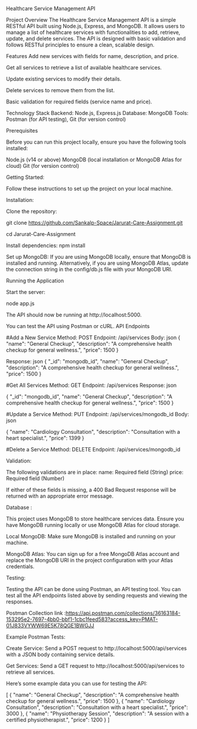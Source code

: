 Healthcare Service Management API


Project Overview
The Healthcare Service Management API is a simple RESTful API built using Node.js, Express, and MongoDB. It allows users to manage a list of healthcare services with functionalities to add, retrieve, update, and delete services. The API is designed with basic validation and follows RESTful principles to ensure a clean, scalable design.


Features
Add new services with fields for name, description, and price.

Get all services to retrieve a list of available healthcare services.

Update existing services to modify their details.

Delete services to remove them from the list.

Basic validation for required fields (service name and price).


Technology Stack
Backend: Node.js, Express.js
Database: MongoDB
Tools: Postman (for API testing), Git (for version control)

Prerequisites

Before you can run this project locally, ensure you have the following tools installed:

Node.js (v14 or above)
MongoDB (local installation or MongoDB Atlas for cloud)
Git (for version control)


Getting Started:

Follow these instructions to set up the project on your local machine.

Installation:

Clone the repository: 


git clone https://github.com/Sankalp-Space/Jarurat-Care-Assignment.git



cd Jarurat-Care-Assignment



Install dependencies:
npm install







Set up MongoDB:
If you are using MongoDB locally, ensure that MongoDB is installed and running. Alternatively, if you are using MongoDB Atlas, update the connection string in the config/db.js file with your MongoDB URI.





Running the Application

Start the server:

node app.js



The API should now be running at http://localhost:5000.



You can test the API using Postman or cURL.
API Endpoints

#Add a New Service
Method: POST
Endpoint: /api/services
Body:
json
{
  "name": "General Checkup",
  "description": "A comprehensive health checkup for general wellness.",
  "price": 1500
}

Response:
json
{
  "_id": "mongodb_id",
  "name": "General Checkup",
  "description": "A comprehensive health checkup for general wellness.",
  "price": 1500
}


#Get All Services
Method: GET
Endpoint: /api/services
Response:
json

  {
    "_id": "mongodb_id",
    "name": "General Checkup",
    "description": "A comprehensive health checkup for general wellness.",
    "price": 1500
  }

#Update a Service
Method: PUT
Endpoint: /api/services/mongodb_id
Body:
json

{
  "name": "Cardiology Consultation",
  "description": "Consultation with a heart specialist.",
  "price": 1399
}


#Delete a Service
Method: DELETE
Endpoint: /api/services/mongodb_id

Validation:

The following validations are in place:
name: Required field (String)
price: Required field (Number)

If either of these fields is missing, a 400 Bad Request response will be returned with an appropriate error message.



Database :

This project uses MongoDB to store healthcare services data. Ensure you have MongoDB running locally or use MongoDB Atlas for cloud storage.

Local MongoDB: Make sure MongoDB is installed and running on your machine.

MongoDB Atlas: You can sign up for a free MongoDB Atlas account and replace the MongoDB URI in the project configuration with your Atlas credentials.



Testing:

Testing the API can be done using Postman, an API testing tool. You can test all the API endpoints listed above by sending requests and viewing the responses.

Postman Collection link :https://api.postman.com/collections/36163184-153295e2-7697-4bb0-bbf1-1cbc1feed583?access_key=PMAT-01J833VYWW69E5K78QGE1BWGJJ

Example Postman Tests:

Create Service: Send a POST request to http://localhost:5000/api/services with a JSON body containing service details.

Get Services: Send a GET request to http://localhost:5000/api/services to retrieve all services.


Here’s some example data you can use for testing the API:

[
  {
    "name": "General Checkup",
    "description": "A comprehensive health checkup for general wellness.",
    "price": 1500
  },
  {
    "name": "Cardiology Consultation",
    "description": "Consultation with a heart specialist.",
    "price": 3000
  },
  {
    "name": "Physiotherapy Session",
    "description": "A session with a certified physiotherapist.",
    "price": 1200
  }
]



